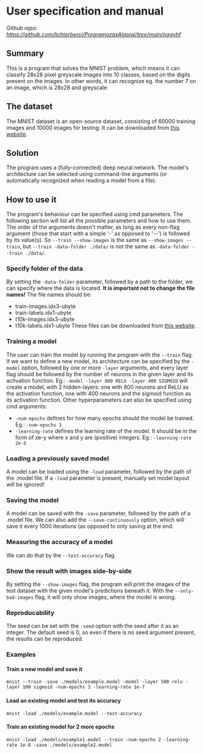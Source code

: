 # User specification and manual

*Github repo: https://github.com/lichterberci/ProgramozasAlapjai/tree/main/nagyhf*

## Summary

This is a program that solves the MNIST problem, which means it can classify 28x28 pixel greyscale images into 10 classes, based on the digits present on the images. In other words, it can recognize eg. the number 7 on an image, which is 28x28 and greyscale.

## The dataset

The MNIST dataset is an open-source dataset, consisting of 60000 training images and 10000 images for testing.
It can be downloaded from [this website](http://yann.lecun.com/exdb/mnist/).

## Solution

The program uses a (fully-connected) deep neural network. The model's architecture can be selected using command-line arguments (or automatically recognized when reading a model from a file).

## How to use it

The program's behaviour can be specified using cmd parameters. The following section will list all the possible parameters and how to use them. The order of the arguments doesn't matter, as long as every non-flag argument (those that start with a simple '-' as opposed to '--') is followed by its value(s). So `--train --show-images` is the same as `--show-images --train`, but `--train -data-folder ./data/` is not the same as `-data-folder --train ./data/`.

### Specify folder of the data

By setting the `-data-folder` parameter, followed by a path to the folder, we can specify where the data is located. **It is important not to change the file names!**
The file names should be:
- train-images.idx3-ubyte
- train-labels.idx1-ubyte
- t10k-images.idx3-ubyte
- t10k-labels.idx1-ubyte
These files can be downloaded from [this website](http://yann.lecun.com/exdb/mnist/).

### Training a model

The user can train the model by running the program with the `--train` flag.  
If we want to define a new model, its architecture can be specified by the `-model` option, followed by one or more `-layer` arguments, and every layer flag should be followed by the number of neurons in the given layer and its activation function. Eg.: `-model -layer 800 RELU -layer 400 SIGMOID` will create a model, with 2 hidden-layers: one with 800 neurons and ReLU as the activation function, one with 400 neurons and the sigmoid function as its activation function.
Other hyperparameters can also be specified using cmd arguments:

- `-num-epochs` defines for how many epochs should the model be trained. Eg.: `-num-epochs 3`
- `-learning-rate` defines the learning rate of the model. It should be in the form of xe-y where x and y are (positive) integers. Eg.: `-learning-rate 2e-5`

### Loading a previously saved model

A model can be loaded using the `-load` parameter, followed by the path of the .model file. If a `-load` parameter is present, manually set model layout will be ignored!

### Saving the model

A model can be saved with the `-save` parameter, followed by the path of a .model file. We can also add the `--save-continuously` option, which will save it every 1000 iterations (as opposed to only saving at the end.

### Measuring the accuracy of a model

We can do that by the `--test-accuracy` flag.

### Show the result with images side-by-side

By setting the `--show-images` flag, the program will print the images of the test dataset with the given model's predictions beneath it. With the `--only-bad-images` flag, it will only show images, where the model is wrong.

### Reproducability

The seed can be set with the `-seed` option with the seed after it as an integer. The default seed is 0, so even if there is no seed argument present, the results can be reproduced.

### Examples

#### Train a new model and save it
`mnist --train -save ./models/example.model -model -layer 500 relu -layer 100 sigmoid -num-epochs 3 -learning-rate 1e-7`

#### Load an existing model and test its accuracy
`mnist -load ./models/example.model --test-accuracy`

#### Train an existing model for 2 more epochs
`mnist -load ./models/example1.model --train -num-epochs 2 -learning-rate 1e-8 -save ./models/example2.model`